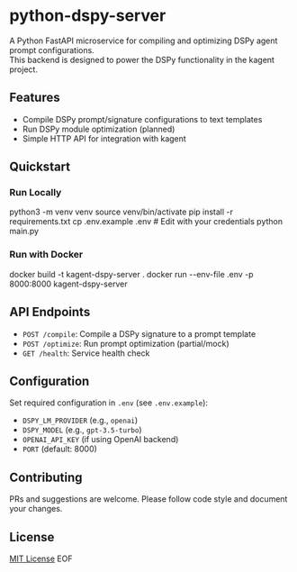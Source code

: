 # python-dspy-server

A Python FastAPI microservice for compiling and optimizing DSPy agent prompt configurations.  
This backend is designed to power the DSPy functionality in the kagent project.

## Features

- Compile DSPy prompt/signature configurations to text templates
- Run DSPy module optimization (planned)
- Simple HTTP API for integration with kagent

## Quickstart

### Run Locally

python3 -m venv venv
source venv/bin/activate
pip install -r requirements.txt
cp .env.example .env # Edit with your credentials
python main.py


### Run with Docker

docker build -t kagent-dspy-server .
docker run --env-file .env -p 8000:8000 kagent-dspy-server

## API Endpoints

- `POST /compile`: Compile a DSPy signature to a prompt template
- `POST /optimize`: Run prompt optimization (partial/mock)
- `GET /health`: Service health check

## Configuration

Set required configuration in `.env` (see `.env.example`):

- `DSPY_LM_PROVIDER` (e.g., `openai`)
- `DSPY_MODEL` (e.g., `gpt-3.5-turbo`)
- `OPENAI_API_KEY` (if using OpenAI backend)
- `PORT` (default: 8000)

## Contributing

PRs and suggestions are welcome. Please follow code style and document your changes.

## License

[MIT License](../LICENSE)
EOF